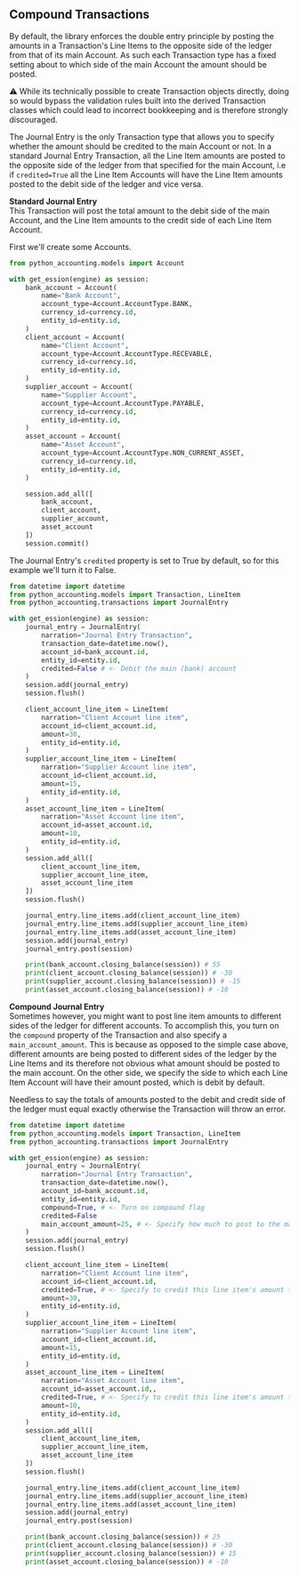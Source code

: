 ## Compound Transactions
By default, the library enforces the double entry principle by posting the amounts in a Transaction's Line Items to the opposite side of the ledger from that of its main Account. As such each Transaction type has a fixed setting about to which side of the main Account the amount should be posted. 

:warning: While its technically possible to create Transaction objects directly, doing so would bypass the validation rules built into the derived Transaction classes which could lead to incorrect bookkeeping and is therefore strongly discouraged.

The Journal Entry is the only Transaction type that allows you to specify whether the amount should be credited to the main Account or not. In a standard Journal Entry Transaction, all the Line Item amounts are posted to the opposite side of the ledger from that specified for the main Account, i.e if `credited=True` all the Line Item Accounts will have the Line Item amounts posted to the debit side of the ledger and vice versa. 

**Standard Journal Entry**  
This Transaction will post the total amount to the debit side of the main Account, and the Line Item amounts to the credit side of each Line Item Account. 

First we'll create some Accounts.

```python
from python_accounting.models import Account

with get_ession(engine) as session:
    bank_account = Account(
        name="Bank Account",
        account_type=Account.AccountType.BANK,
        currency_id=currency.id,
        entity_id=entity.id,
    )
    client_account = Account(
        name="Client Account",
        account_type=Account.AccountType.RECEVABLE,
        currency_id=currency.id,
        entity_id=entity.id,
    )
    supplier_account = Account(
        name="Supplier Account",
        account_type=Account.AccountType.PAYABLE,
        currency_id=currency.id,
        entity_id=entity.id,
    )
    asset_account = Account(
        name="Asset Account",
        account_type=Account.AccountType.NON_CURRENT_ASSET,
        currency_id=currency.id,
        entity_id=entity.id,
    )    

    session.add_all([
        bank_account, 
        client_account, 
        supplier_account, 
        asset_account
    ])
    session.commit()
```
The Journal Entry's `credited` property is set to True by default, so for this example we'll turn it to False. 

```python
from datetime import datetime 
from python_accounting.models import Transaction, LineItem
from python_accounting.transactions import JournalEntry

with get_ession(engine) as session:
    journal_entry = JournalEntry(
        narration="Journal Entry Transaction",
        transaction_date=datetime.now(),
        account_id=bank_account.id,
        entity_id=entity.id,
        credited=False # <- Debit the main (bank) account
    )
    session.add(journal_entry)
    session.flush() 

    client_account_line_item = LineItem(
        narration="Client Account line item",
        account_id=client_account.id,
        amount=30,
        entity_id=entity.id,
    )
    supplier_account_line_item = LineItem(
        narration="Supplier Account line item",
        account_id=client_account.id,
        amount=15,
        entity_id=entity.id,
    )
    asset_account_line_item = LineItem(
        narration="Asset Account line item",
        account_id=asset_account.id,
        amount=10,
        entity_id=entity.id,
    )
    session.add_all([
        client_account_line_item,
        supplier_account_line_item,
        asset_account_line_item
    ])
    session.flush()

    journal_entry.line_items.add(client_account_line_item)
    journal_entry.line_items.add(supplier_account_line_item)
    journal_entry.line_items.add(asset_account_line_item)
    session.add(journal_entry)
    journal_entry.post(session)

    print(bank_account.closing_balance(session)) # 55
    print(client_account.closing_balance(session)) # -30
    print(supplier_account.closing_balance(session)) # -15
    print(asset_account.closing_balance(session)) # -10
```

**Compound Journal Entry**  
Sometimes however, you might want to post line item amounts to different sides of the ledger for different accounts. To accomplish this, you turn on the `compound` property of the Transaction and also specify a `main_account_amount`. This is because as opposed to the simple case above, different amounts are being posted to different sides of the ledger by the Line Items and its therefore not obvious what amount should be posted to the main account. On the other side, we specify the side to which each Line Item Account will have their amount posted, which is debit by default. 

Needless to say the totals of amounts posted to the debit and credit side of the ledger must equal exactly otherwise the Transaction will throw an error.


```python
from datetime import datetime 
from python_accounting.models import Transaction, LineItem
from python_accounting.transactions import JournalEntry

with get_ession(engine) as session:
    journal_entry = JournalEntry(
        narration="Journal Entry Transaction",
        transaction_date=datetime.now(),
        account_id=bank_account.id,
        entity_id=entity.id,
        compound=True, # <- Turn on compound flag
        credited=False 
        main_account_amount=25, # <- Specify how much to post to the main (bank) account
    )
    session.add(journal_entry)
    session.flush() 

    client_account_line_item = LineItem(
        narration="Client Account line item",
        account_id=client_account.id,
        credited=True, # <- Specify to credit this line item's amount to is account
        amount=30,
        entity_id=entity.id,
    )
    supplier_account_line_item = LineItem(
        narration="Supplier Account line item",
        account_id=client_account.id,
        amount=15,
        entity_id=entity.id,
    )
    asset_account_line_item = LineItem(
        narration="Asset Account line item",
        account_id=asset_account.id,,
        credited=True, # <- Specify to credit this line item's amount to is account
        amount=10,
        entity_id=entity.id,
    )
    session.add_all([
        client_account_line_item,
        supplier_account_line_item,
        asset_account_line_item
    ])
    session.flush()

    journal_entry.line_items.add(client_account_line_item)
    journal_entry.line_items.add(supplier_account_line_item)
    journal_entry.line_items.add(asset_account_line_item)
    session.add(journal_entry)
    journal_entry.post(session)

    print(bank_account.closing_balance(session)) # 25
    print(client_account.closing_balance(session)) # -30
    print(supplier_account.closing_balance(session)) # 15
    print(asset_account.closing_balance(session)) # -10
```
